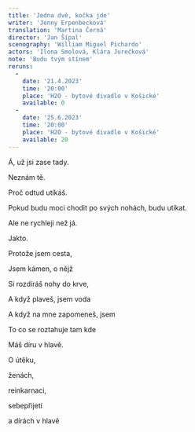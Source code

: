 ```yaml
---
title: 'Jedna dvě, kočka jde'
writer: 'Jenny Erpenbecková'
translation: 'Martina Černá'
director: 'Jan Šípal'
scenography: 'William Miguel Pichardo'
actors: 'Ilona Smolová, Klára Jurečková'
note: 'Budu tvým stínem'
reruns:
  -  
    date: '21.4.2023'
    time: '20:00'
    place: 'H2O - bytové divadlo v Košické'
    available: 0
  -  
    date: '25.6.2023'
    time: '20:00'
    place: 'H2O - bytové divadlo v Košické'
    available: 20
---
```

<p>
Á, už jsi zase tady.
</p>
Neznám tě.
<p>
Proč odtud utíkáš.
</p>
Pokud budu moci chodit po svých nohách, budu utíkat.  
<p>
Ale ne rychleji než já.
</p>
Jakto.
<p>
Protože jsem cesta,
</p>
Jsem kámen, o nějž

Si rozdíráš nohy do krve,

A když plaveš, jsem voda

A když na mne zapomeneš, jsem

To co se roztahuje tam kde

Máš díru v hlavě.



O útěku,

ženách,

reinkarnaci,

sebepřijetí

a dírách v hlavě
